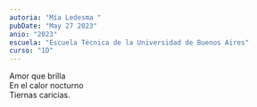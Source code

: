 ```yaml
---
autoria: "Mía Ledesma "
pubDate: "May 27 2023"
anio: "2023"
escuela: "Escuela Técnica de la Universidad de Buenos Aires"
curso: "1D"
---
```


Amor que brilla\
En el calor nocturno\
Tiernas caricias.
